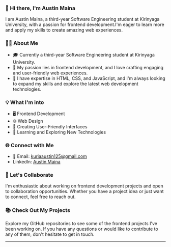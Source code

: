 ### 👋 Hi there, I'm Austin Maina

I am Austin Maina, a third-year Software Engineering student at Kirinyaga University, with a passion for frontend development.I'm eager to learn more and apply my skills to create amazing web experiences.

### 👨‍💻 About Me

- 🎓 Currently a third-year Software Engineering student at Kirinyaga University.
- 💖 My passion lies in frontend development, and I love crafting engaging and user-friendly web experiences.
- 💼 I have expertise in HTML, CSS, and JavaScript, and I'm always looking to expand my skills and explore the latest web development technologies.

### 💡 What I'm into

- 🖥️ Frontend Development
- 🌐 Web Design
- 📱 Creating User-Friendly Interfaces
- 🚀 Learning and Exploring New Technologies

### 🌐 Connect with Me

- 📧 Email: [kuriaaustin125@gmail.com](kuriaaustin125@gmail.com)
- LinkedIn: [Austin Maina](https://linkedin.com/in/austin-maina)


### 🤝 Let's Collaborate

I'm enthusiastic about working on frontend development projects and open to collaboration opportunities. Whether you have a project idea or just want to connect, feel free to reach out.

### 📚 Check Out My Projects

Explore my GitHub repositories to see some of the frontend projects I've been working on. If you have any questions or would like to contribute to any of them, don't hesitate to get in touch.

---

